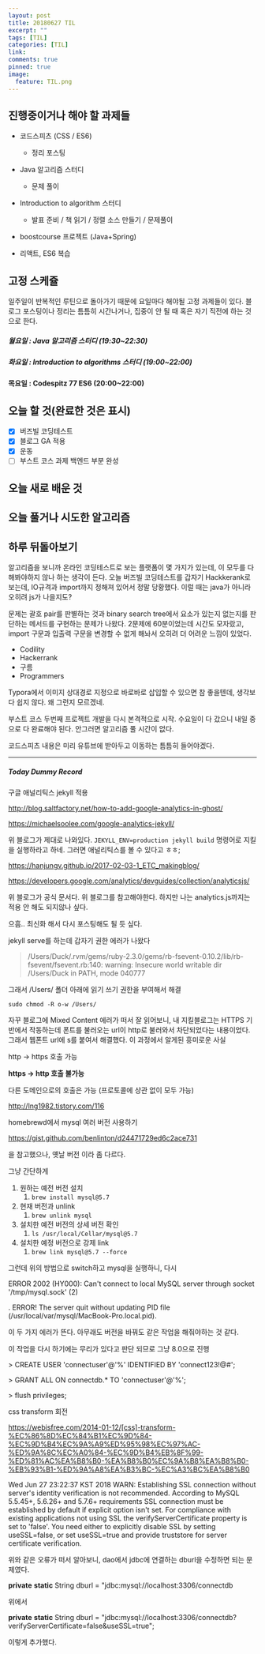 ```yaml
---
layout: post
title: 20180627 TIL
excerpt: ""
tags: [TIL]
categories: [TIL]
link:
comments: true
pinned: true
image:
  feature: TIL.png
---
```


## 진행중이거나 해야 할 과제들

- 코드스피츠 (CSS / ES6)

  - 정리 포스팅

- Java 알고리즘 스터디 

  - 문제 풀이

- Introduction to algorithm 스터디

  - 발표 준비 / 책 읽기 / 정렬 소스 만들기 / 문제풀이

- boostcourse 프로젝트 (Java+Spring)

- 리액트, ES6 복습

  

## 고정 스케쥴

일주일이 반복적인 루틴으로 돌아가기 때문에 요일마다 해야될 고정 과제들이 있다. 블로그 포스팅이나 정리는 틈틈히 시간나거나, 집중이 안 될 때 혹은 자기 직전에 하는 것으로 한다.

##### 월요일 : Java 알고리즘 스터디  (19:30~22:30)

##### 화요일 : Introduction to algorithms 스터디 (19:00~22:00)

**목요일 : Codespitz 77 ES6 (20:00~22:00)**

## 오늘 할 것(완료한 것은 표시)

- [x] 버즈빌 코딩테스트
- [x] 블로그 GA 적용
- [x] 운동
- [ ] 부스트 코스 과제 백엔드 부분 완성

## 오늘 새로 배운 것



## 오늘 풀거나 시도한 알고리즘 



## 하루 뒤돌아보기

알고리즘을 보니까 온라인 코딩테스트로 보는 플랫폼이 몇 가지가 있는데, 이 모두를 다 해봐야하지 않나 하는 생각이 든다. 오늘 버즈빌 코딩테스트를 갑자기 Hackkerank로 보는데, IO규격과 import까지 정해져 있어서 정말 당황했다. 이럴 때는 java가 아니라 오히려 js가 나을지도?

문제는 괄호 pair를 판별하는 것과 binary search tree에서 요소가 있는지 없는지를 판단하는 메서드를 구현하는 문제가 나왔다. 2문제에 60분이었는데 시간도 모자랐고, import 구문과 입출력 구문을 변경할 수 없게 해놔서 오히려 더 어려운 느낌이 있었다.

* Codility
* Hackerrank
* 구름
* Programmers

Typora에서 이미지 상대경로 지정으로 바로바로 삽입할 수 있으면 참 좋을텐데, 생각보다 쉽지 않다. 왜 그런지 모르겠네.

부스트 코스 두번째 프로젝트 개발을 다시 본격적으로 시작. 수요일이 다 갔으니 내일 중으로 다 완료해야 된다. 안그러면 알고리즘 풀 시간이 없다. 

코드스피츠 내용은 미리 유튜브에 받아두고 이동하는 틈틈히 들어야겠다.

------

##### Today Dummy Record

구글 애널리틱스 jekyll 적용

http://blog.saltfactory.net/how-to-add-google-analytics-in-ghost/

https://michaelsoolee.com/google-analytics-jekyll/

위 블로그가 제대로 나와있다. ```JEKYLL_ENV=production jekyll build``` 명령어로 지킬을 실행하라고 하네. 그러면 애널리틱스를 볼 수 있다고 ㅎㅎ;

https://hanjungv.github.io/2017-02-03-1_ETC_makingblog/



https://developers.google.com/analytics/devguides/collection/analyticsjs/

위 블로그가 공식 문서다. 위 블로그를 참고해야한다. 하지만 나는 analytics.js까지는 적용 안 해도 되지않나 싶다.



으흠.. 최신화 해서 다시 포스팅해도 될 듯 싶다.



jekyll serve를 하는데 갑자기 권한 에러가 나왔다

> /Users/Duck/.rvm/gems/ruby-2.3.0/gems/rb-fsevent-0.10.2/lib/rb-fsevent/fsevent.rb:140: warning: Insecure world writable dir /Users/Duck in PATH, mode 040777 

그래서 /Users/ 폴더 아래에 읽기 쓰기 권한을 부여해서 해결

```sudo chmod -R o-w /Users/ ```



자꾸 블로그에 Mixed Content 에러가 떠서 잘 읽어보니, 내 지킬블로그는 HTTPS 기반에서 작동하는데 폰트를 불러오는 url이 http로 불러와서 차단되었다는 내용이었다. 그래서 웹폰트 url에 s를 붙여서 해결했다. 이 과정에서 알게된 흥미로운 사실

http -> https 호출 가능

**https -> http 호출 불가능**

다른 도메인으로의 호출은 가능 (프로토콜에 상관 없이 모두 가능)

http://lng1982.tistory.com/116



homebrewd에서 mysql 여러 버전 사용하기

https://gist.github.com/benlinton/d24471729ed6c2ace731

을 참고했으나, 옛날 버전 이라 좀 다르다.

그냥 간단하게 

1. 원하는 예전 버전 설치
   1. ```brew install mysql@5.7```
2. 현재 버전과 unlink
   1. ```brew unlink mysql```
3. 설치한 예전 버전의 상세 버전 확인
   1. ```ls /usr/local/Cellar/mysql@5.7```
4. 설치한 예정 버전으로 강제 link
   1. ```brew link mysql@5.7 --force```

그런데 위의 방법으로 switch하고 mysql을 실행하니, 다시

ERROR 2002 (HY000): Can't connect to local MySQL server through socket '/tmp/mysql.sock' (2) 

. ERROR! The server quit without updating PID file (/usr/local/var/mysql/MacBook-Pro.local.pid). 

이 두 가지 에러가 뜬다. 아무래도 버전을 바꿔도 같은 작업을 해줘야하는 것 같다. 

이 작업을 다시 하기에는 무리가 있다고 판단 되므로 그냥 8.0으로 진행

\> CREATE USER 'connectuser'@'%' IDENTIFIED BY 'connect123!@#';

\> GRANT ALL ON connectdb.* TO 'connectuser'@'%';

\> flush privileges;



css transform 회전 

https://webisfree.com/2014-01-12/[css]-transform-%EC%86%8D%EC%84%B1%EC%9D%84-%EC%9D%B4%EC%9A%A9%ED%95%98%EC%97%AC-%ED%9A%8C%EC%A0%84-%EC%9D%B4%EB%8F%99-%ED%81%AC%EA%B8%B0-%EA%B8%B0%EC%9A%B8%EA%B8%B0-%EB%93%B1-%ED%9A%A8%EA%B3%BC-%EC%A3%BC%EA%B8%B0



Wed Jun 27 23:22:37 KST 2018 WARN: Establishing SSL connection without server's identity verification is not recommended. According to MySQL 5.5.45+, 5.6.26+ and 5.7.6+ requirements SSL connection must be established by default if explicit option isn't set. For compliance with existing applications not using SSL the verifyServerCertificate property is set to 'false'. You need either to explicitly disable SSL by setting useSSL=false, or set useSSL=true and provide truststore for server certificate verification. 

위와 같은 오류가 떠서 알아보니, dao에서 jdbc에 연결하는 dburl을 수정하면 되는 문제였다.



**private** **static** String dburl = "jdbc:mysql://localhost:3306/connectdb

위에서

**private** **static** String dburl = "jdbc:mysql://localhost:3306/connectdb?verifyServerCertificate=false&useSSL=true"; 

이렇게 추가했다.